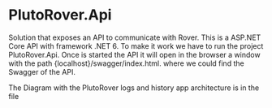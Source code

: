 # PlutoRover.Api

Solution that exposes an API to communicate with Rover.
This is a ASP.NET Core API with framework .NET 6.
To make it work we have to run the project PlutoRover.Api.
Once is started the API it will open in the browser a window with the path {localhost}/swagger/index.html. where we could find the Swagger of the API.

The Diagram with the PlutoRover logs and history app architecture is in the file 

